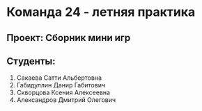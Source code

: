 # Команда 24 - летняя практика

## Проект: Сборник мини игр

## Студенты:
1) Сакаева Сатти Альбертовна
2) Габидуллин Данир Габитович
3) Скворцова Ксения Алексеевна
4) Александров Дмитрий Олегович
